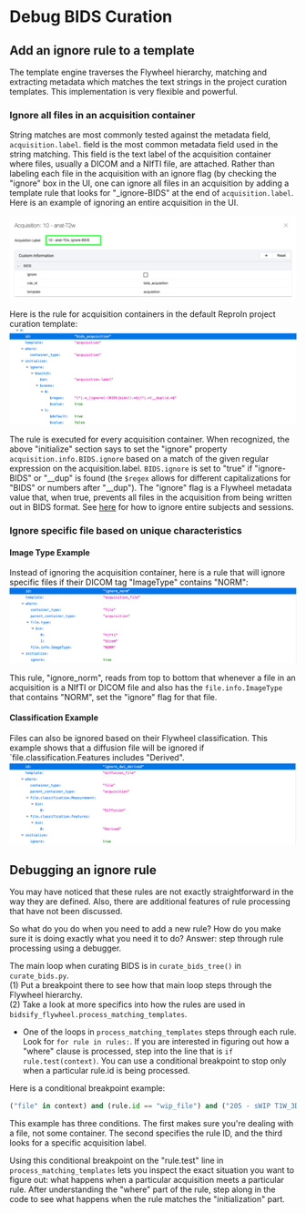 # Debug BIDS Curation

## Add an ignore rule to a template

The template engine traverses the Flywheel hierarchy, matching and extracting metadata which matches the text strings in the project curation templates. This implementation is very flexible and powerful.   

### Ignore all files in an acquisition container
String matches are most commonly tested against the metadata field, `acquisition.label`. field is the most common metadata field used in the string matching.  This field is the text label of the acquisition container where files, usually a DICOM and a NIfTI file, are attached. Rather than labeling each file in the acquisition with an ignore flag (by checking the "ignore" box in the UI, one can ignore all files in an acquisition by adding a template rule that looks for "_ignore-BIDS" at the end of `acquisition.label`. Here is an example of ignoring an entire acquisition in the UI.

![ignore_bids_acq.png](pics/add_ignore_rule/ignore_bids_acq.png)

Here is the rule for acquisition containers in the default ReproIn project curation template:
![acquisition-rule.png](pics/add_ignore_rule/acquisition-rule.png)

The rule is executed for every acquisition container.  When recognized, the above "initialize" section says to set the "ignore" property `acquisition.info.BIDS.ignore` based on a match of the given regular expression on the acquisition.label.  `BIDS.ignore` is set to "true" if "ignore-BIDS" or "__dup" is found (the `$regex` allows for different capitalizations for "BIDS" or numbers after "__dup").  The "ignore" flag is a Flywheel metadata value that, when true, prevents all files in the acquisition from being written out in BIDS format.  See [here](Ignore_ses-subj.md) for how to ignore entire subjects and sessions.

### Ignore specific file based on unique characteristics
#### Image Type Example
Instead of ignoring the acquisition container, here is a rule that will ignore specific files if their DICOM tag "ImageType" contains "NORM":
![ignore-norm.png](pics/add_ignore_rule/ignore-norm.png)

This rule, "ignore_norm", reads from top to bottom that whenever a file in an acquisition is a NIfTI or DICOM file and also has the `file.info.ImageType` that contains "NORM", set the "ignore" flag for that file.
   
#### Classification Example
Files can also be ignored based on their Flywheel classification. This example shows that a diffusion file will be ignored if `file.classification.Features includes "Derived".
![ignore-derived.png](pics/add_ignore_rule/ignore-derived.png)

## Debugging an ignore rule
You may have noticed that these rules are not exactly straightforward in the way they are defined.  Also, there are additional features of rule processing that have not been discussed.  

So what do you do when you need to add a new rule?  How do you make sure it is doing exactly what you need it to do?  Answer: step through rule processing using a debugger.

The main loop when curating BIDS is in `curate_bids_tree()` in `curate_bids.py`.  
(1) Put a breakpoint there to see how that main loop steps through the Flywheel hierarchy.  
(2) Take a look at more specifics into how the rules are used in `bidsify_flywheel.process_matching_templates`.  
- One of the loops in `process_matching_templates` steps through each rule.  Look for `for rule in rules:`.  If you are interested in figuring out how a "where" clause is processed, step into the line that is `if rule.test(context)`.  You can use a conditional breakpoint to stop only when a particular rule.id is being processed.  

Here is a conditional breakpoint example:
```python
("file" in context) and (rule.id == "wip_file") and ("205 - sWIP T1W_3D_IRCstandard32 SENSE avg" in context["acquisition"].data["label"])
```
This example has three conditions. The first makes sure you're dealing with a file, not some container.  The second specifies the rule ID, and the third looks for a specific acquisition label.  

Using this conditional breakpoint on the "rule.test" line in `process_matching_templates` lets you inspect the exact situation you want to figure out: what happens when a particular acquisition meets a particular rule.  After understanding the "where" part of the rule, step along in the code to see what happens when the rule matches the "initialization" part.